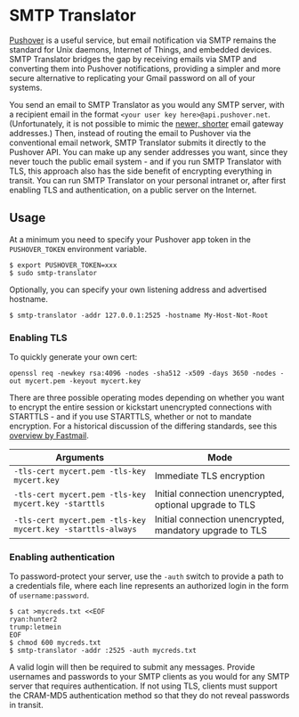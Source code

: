 # SMTP Translator

[Pushover](https://pushover.net) is a useful service, but email notification via SMTP remains the standard for Unix daemons, Internet of Things, and embedded devices. SMTP Translator bridges the gap by receiving emails via SMTP and converting them into Pushover notifications, providing a simpler and more secure alternative to replicating your Gmail password on all of your systems.

You send an email to SMTP Translator as you would any SMTP server, with a recipient email in the format `<your user key here>@api.pushover.net`. (Unfortunately, it is not possible to mimic the [newer, shorter](https://blog.pushover.net/posts/new-e-mail-gateway-features) email gateway addresses.) Then, instead of routing the email to Pushover via the conventional email network, SMTP Translator submits it directly to the Pushover API. You can make up any sender addresses you want, since they never touch the public email system - and if you run SMTP Translator with TLS, this approach also has the side benefit of encrypting everything in transit. You can run SMTP Translator on your personal intranet or, after first enabling TLS and authentication, on a public server on the Internet.

## Usage

At a minimum you need to specify your Pushover app token in the `PUSHOVER_TOKEN` environment variable.

```
$ export PUSHOVER_TOKEN=xxx
$ sudo smtp-translator
```

Optionally, you can specify your own listening address and advertised hostname.

```
$ smtp-translator -addr 127.0.0.1:2525 -hostname My-Host-Not-Root
```

### Enabling TLS

To quickly generate your own cert:

```
openssl req -newkey rsa:4096 -nodes -sha512 -x509 -days 3650 -nodes -out mycert.pem -keyout mycert.key
```

There are three possible operating modes depending on whether you want to encrypt the entire session or kickstart unencrypted connections with STARTTLS - and if you use STARTTLS, whether or not to mandate encryption. For a historical discussion of the differing standards, see this [overview by Fastmail](https://www.fastmail.com/help/technical/ssltlsstarttls.html).

| Arguments | Mode |
| --- | --- |
| `-tls-cert mycert.pem -tls-key mycert.key` | Immediate TLS encryption |
| `-tls-cert mycert.pem -tls-key mycert.key -starttls` | Initial connection unencrypted, optional upgrade to TLS |
| `-tls-cert mycert.pem -tls-key mycert.key -starttls-always` | Initial connection unencrypted, mandatory upgrade to TLS |

### Enabling authentication

To password-protect your server, use the `-auth` switch to provide a path to a credentials file, where each line represents an authorized login in the form of `username:password`.

```
$ cat >mycreds.txt <<EOF
ryan:hunter2
trump:letmein
EOF
$ chmod 600 mycreds.txt
$ smtp-translator -addr :2525 -auth mycreds.txt
```

A valid login will then be required to submit any messages. Provide usernames and passwords to your SMTP clients as you would for any SMTP server that requires authentication. If not using TLS, clients must support the CRAM-MD5 authentication method so that they do not reveal passwords in transit.
